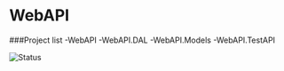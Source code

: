 # WebAPI

###Project list
-WebAPI
-WebAPI.DAL
-WebAPI.Models
-WebAPI.TestAPI

![Status](https://img.shields.io/badge/Status%20Projects-development-red)